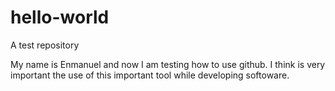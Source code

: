 # hello-world
A test repository

My name is Enmanuel and now I am testing how to use github. I think is very important the use of this important tool while developing softoware. 
